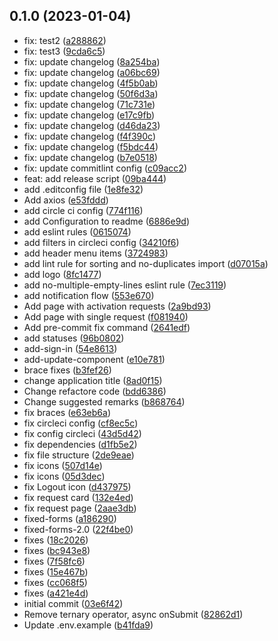 ## 0.1.0 (2023-01-04)

* fix: test2 ([a288862](https://github.com/CHI-internship/admin-dashboard/commit/a288862))
* fix: test3 ([9cda6c5](https://github.com/CHI-internship/admin-dashboard/commit/9cda6c5))
* fix: update changelog ([8a254ba](https://github.com/CHI-internship/admin-dashboard/commit/8a254ba))
* fix: update changelog ([a06bc69](https://github.com/CHI-internship/admin-dashboard/commit/a06bc69))
* fix: update changelog ([4f5b0ab](https://github.com/CHI-internship/admin-dashboard/commit/4f5b0ab))
* fix: update changelog ([50f6d3a](https://github.com/CHI-internship/admin-dashboard/commit/50f6d3a))
* fix: update changelog ([71c731e](https://github.com/CHI-internship/admin-dashboard/commit/71c731e))
* fix: update changelog ([e17c9fb](https://github.com/CHI-internship/admin-dashboard/commit/e17c9fb))
* fix: update changelog ([d46da23](https://github.com/CHI-internship/admin-dashboard/commit/d46da23))
* fix: update changelog ([f4f390c](https://github.com/CHI-internship/admin-dashboard/commit/f4f390c))
* fix: update changelog ([f5bdc44](https://github.com/CHI-internship/admin-dashboard/commit/f5bdc44))
* fix: update changelog ([b7e0518](https://github.com/CHI-internship/admin-dashboard/commit/b7e0518))
* fix: update commitlint config ([c09acc2](https://github.com/CHI-internship/admin-dashboard/commit/c09acc2))
* feat: add release script ([09ba444](https://github.com/CHI-internship/admin-dashboard/commit/09ba444))
* add .editconfig file ([1e8fe32](https://github.com/CHI-internship/admin-dashboard/commit/1e8fe32))
* Add axios ([e53fddd](https://github.com/CHI-internship/admin-dashboard/commit/e53fddd))
* add circle ci config ([774f116](https://github.com/CHI-internship/admin-dashboard/commit/774f116))
* add Configuration to readme ([6886e9d](https://github.com/CHI-internship/admin-dashboard/commit/6886e9d))
* add eslint rules ([0615074](https://github.com/CHI-internship/admin-dashboard/commit/0615074))
* add filters in circleci config ([34210f6](https://github.com/CHI-internship/admin-dashboard/commit/34210f6))
* add header menu items ([3724983](https://github.com/CHI-internship/admin-dashboard/commit/3724983))
* add lint rule for sorting and no-duplicates import ([d07015a](https://github.com/CHI-internship/admin-dashboard/commit/d07015a))
* add logo ([8fc1477](https://github.com/CHI-internship/admin-dashboard/commit/8fc1477))
* add no-multiple-empty-lines eslint rule ([7ec3119](https://github.com/CHI-internship/admin-dashboard/commit/7ec3119))
* add notification flow ([553e670](https://github.com/CHI-internship/admin-dashboard/commit/553e670))
* Add page with activation requests ([2a9bd93](https://github.com/CHI-internship/admin-dashboard/commit/2a9bd93))
* Add page with single request ([f081940](https://github.com/CHI-internship/admin-dashboard/commit/f081940))
* Add pre-commit fix command ([2641edf](https://github.com/CHI-internship/admin-dashboard/commit/2641edf))
* add statuses ([96b0802](https://github.com/CHI-internship/admin-dashboard/commit/96b0802))
* add-sign-in ([54e8613](https://github.com/CHI-internship/admin-dashboard/commit/54e8613))
* add-update-component ([e10e781](https://github.com/CHI-internship/admin-dashboard/commit/e10e781))
* brace fixes ([b3fef26](https://github.com/CHI-internship/admin-dashboard/commit/b3fef26))
* change application title ([8ad0f15](https://github.com/CHI-internship/admin-dashboard/commit/8ad0f15))
* Change refactore code ([bdd6386](https://github.com/CHI-internship/admin-dashboard/commit/bdd6386))
* Change suggested remarks ([b868764](https://github.com/CHI-internship/admin-dashboard/commit/b868764))
* fix braces ([e63eb6a](https://github.com/CHI-internship/admin-dashboard/commit/e63eb6a))
* fix circleci config ([cf8ec5c](https://github.com/CHI-internship/admin-dashboard/commit/cf8ec5c))
* fix config circleci ([43d5d42](https://github.com/CHI-internship/admin-dashboard/commit/43d5d42))
* fix dependencies ([d1fb5e2](https://github.com/CHI-internship/admin-dashboard/commit/d1fb5e2))
* fix file structure ([2de9eae](https://github.com/CHI-internship/admin-dashboard/commit/2de9eae))
* fix icons ([507d14e](https://github.com/CHI-internship/admin-dashboard/commit/507d14e))
* fix icons ([05d3dec](https://github.com/CHI-internship/admin-dashboard/commit/05d3dec))
* fix Logout icon ([d437975](https://github.com/CHI-internship/admin-dashboard/commit/d437975))
* fix request card ([132e4ed](https://github.com/CHI-internship/admin-dashboard/commit/132e4ed))
* fix request page ([2aae3db](https://github.com/CHI-internship/admin-dashboard/commit/2aae3db))
* fixed-forms ([a186290](https://github.com/CHI-internship/admin-dashboard/commit/a186290))
* fixed-forms-2.0 ([22f4be0](https://github.com/CHI-internship/admin-dashboard/commit/22f4be0))
* fixes ([18c2026](https://github.com/CHI-internship/admin-dashboard/commit/18c2026))
* fixes ([bc943e8](https://github.com/CHI-internship/admin-dashboard/commit/bc943e8))
* fixes ([7f58fc6](https://github.com/CHI-internship/admin-dashboard/commit/7f58fc6))
* fixes ([15e467b](https://github.com/CHI-internship/admin-dashboard/commit/15e467b))
* fixes ([cc068f5](https://github.com/CHI-internship/admin-dashboard/commit/cc068f5))
* fixes ([a421e4d](https://github.com/CHI-internship/admin-dashboard/commit/a421e4d))
* initial commit ([03e6f42](https://github.com/CHI-internship/admin-dashboard/commit/03e6f42))
* Remove ternary operator, async onSubmit ([82862d1](https://github.com/CHI-internship/admin-dashboard/commit/82862d1))
* Update .env.example ([b41fda9](https://github.com/CHI-internship/admin-dashboard/commit/b41fda9))



